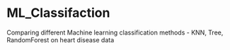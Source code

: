 # ML_Classifaction
Comparing different Machine learning classification methods - KNN, Tree, RandomForest on heart disease data
